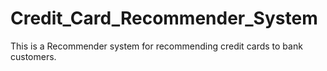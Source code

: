 # Credit_Card_Recommender_System
This is a Recommender system for recommending credit cards to bank customers.
